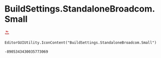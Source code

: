# BuildSettings.StandaloneBroadcom.Small
![](/img/BuildSettings.StandaloneBroadcom.Small.png)

``` CSharp
EditorGUIUtility.IconContent("BuildSettings.StandaloneBroadcom.Small")
```
```
-8905343430035773069
```
